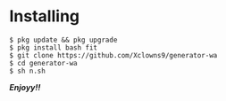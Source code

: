# Installing
```
$ pkg update && pkg upgrade
$ pkg install bash fit
$ git clone https://github.com/Xclowns9/generator-wa
$ cd generator-wa
$ sh n.sh
```

***Enjoyy!!***
